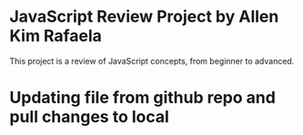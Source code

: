 # JavaScript Review Project by Allen Kim Rafaela
This project is a review of JavaScript concepts, from beginner to advanced.
# Updating file from github repo and pull changes to local
